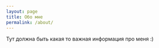 ```yaml
---
layout: page
title: Обо мне
permalink: /about/
---
```


Тут должна быть какая то важная информация про меня :)
